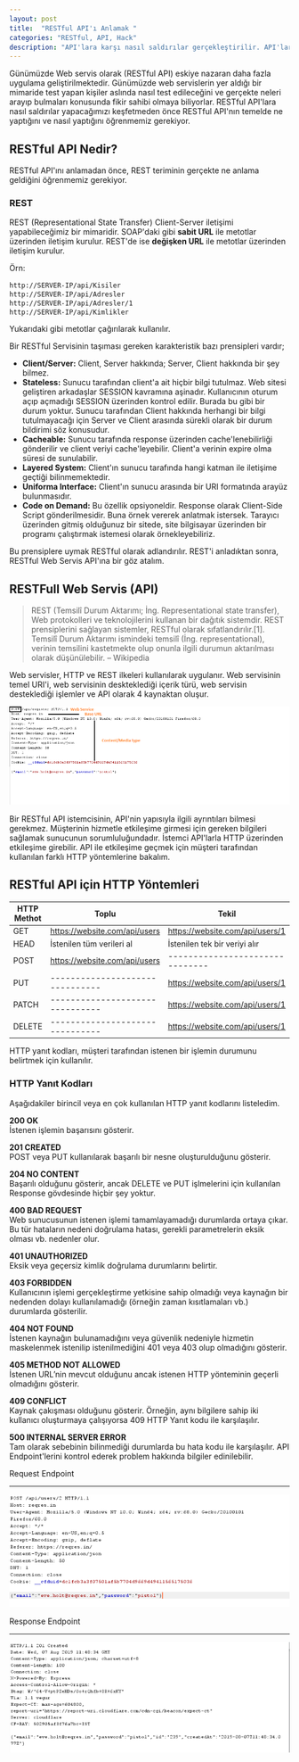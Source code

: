 ```yaml
---
layout: post
title:  "RESTful API'ı Anlamak "
categories: "RESTful, API, Hack"
description: "API'lara karşı nasıl saldırılar gerçekleştirilir. API'lar nasıl çalışır?"
---
```


Günümüzde Web servis olarak (RESTful API) eskiye nazaran daha fazla uygulama geliştirilmektedir. Günümüzde web servislerin yer aldığı bir mimaride test yapan kişiler aslında nasıl test edileceğini ve gerçekte neleri arayıp bulmaları konusunda fikir sahibi olmaya biliyorlar. RESTful API'lara nasıl saldırılar yapacağımızı keşfetmeden önce RESTful API'nın temelde ne yaptığını ve nasıl yaptığını öğrenmemiz gerekiyor.

## RESTful API Nedir?

RESTful API'ını anlamadan önce, REST teriminin gerçekte ne anlama geldiğini öğrenmemiz gerekiyor.

### REST

REST (Representational State Transfer) Client-Server iletişimi yapabileceğimiz bir mimaridir. SOAP'daki gibi **sabit URL** ile metotlar üzerinden iletişim kurulur. REST'de ise **değişken URL** ile metotlar üzerinden iletişim kurulur.

Örn:
```
http://SERVER-IP/api/Kisiler
http://SERVER-IP/api/Adresler
http://SERVER-IP/api/Adresler/1
http://SERVER-IP/api/Kimlikler
```
Yukarıdaki gibi metotlar çağırılarak kullanılır.

Bir RESTful Servisinin taşıması gereken karakteristik bazı prensipleri vardır;

- <strong>Client/Server:</strong> Client, Server hakkında; Server, Client hakkında bir şey bilmez.
- <strong>Stateless:</strong> Sunucu tarafından client'a ait hiçbir bilgi tutulmaz. Web sitesi geliştiren arkadaşlar SESSION kavramına aşinadır. Kullanıcının oturum açıp açmadığı SESSION üzerinden kontrol edilir. Burada bu gibi bir durum yoktur. Sunucu tarafından Client hakkında herhangi bir bilgi tutulmayacağı için Server ve Client arasında sürekli olarak bir durum bildirimi söz konusudur.
- <strong>Cacheable:</strong> Sunucu tarafında response üzerinden cache'lenebilirliği gönderilir ve client veriyi cache'leyebilir. Client'a verinin expire olma süresi de sunulabilir. 
- <strong>Layered System:</strong> Client'ın sunucu tarafında hangi katman ile iletişime geçtiği bilinmemektedir.
- <strong>Uniforma Interface:</strong> Client'ın sunucu arasında bir URI formatında arayüz bulunmasıdır.
- <strong>Code on Demand:</strong> Bu özellik opsiyoneldir. Response olarak Client-Side Script gönderilmesidir. Buna örnek vererek anlatmak istersek. Tarayıcı üzerinden gitmiş olduğunuz bir sitede, site bilgisayar üzerinden bir programı çalıştırmak istemesi olarak örnekleyebiliriz.

Bu prensiplere uymak RESTful olarak adlandırılır. REST'i anladıktan sonra, RESTful Web Servis API'ına bir göz atalım.

## RESTFull Web Servis (API)


> REST (Temsilî Durum Aktarımı; İng. Representational state transfer), Web protokolleri ve teknolojilerini kullanan bir dağıtık sistemdir. REST prensiplerini sağlayan sistemler, RESTful olarak sıfatlandırılır.[1]. Temsilî Durum Aktarımı ismindeki temsilî (İng. representational), verinin temsilini kastetmekte olup onunla ilgili durumun aktarılması olarak düşünülebilir.
> – Wikipedia


Web servisler, HTTP ve REST ilkeleri kullanılarak uygulanır. Web servisinin temel URI'i, web servisinin deskteklediği içerik türü, web servisin desteklediği işlemler ve API olarak 4 kaynaktan oluşur. 

![RESTful APInın Kaynakları](../assets/images/2019-08-07/01.PNG)

Bir RESTful API istemcisinin, API'nin yapısıyla ilgili ayrıntıları bilmesi gerekmez. Müşterinin hizmetle etkileşime girmesi için gereken bilgileri sağlamak sunucunun sorumluluğundadır. İstemci API'larla HTTP üzerinden etkileşime girebilir. API ile etkileşime geçmek için müşteri tarafından kullanılan farklı HTTP yöntemlerine bakalım.

## RESTful API için HTTP Yöntemleri

| HTTP Methot | Toplu                                    | Tekil                                           |
|-------------|------------------------------------------|-------------------------------------------------|
| GET         | https://website.com/api/users            | https://website.com/api/users/1                 |
| HEAD        | İstenilen tüm verileri al                | İstenilen tek bir veriyi alır                   |
| POST        | https://website.com/api/users            | -------------------------------                 |
| PUT         | -------------------------------          | https://website.com/api/users/1                 |
| PATCH       | -------------------------------          | https://website.com/api/users/1                 |
| DELETE      | -------------------------------          | https://website.com/api/users/1                 |

HTTP yanıt kodları, müşteri tarafından istenen bir işlemin durumunu belirtmek için kullanılır.

### HTTP Yanıt Kodları

Aşağıdakiler birincil veya en çok kullanılan HTTP yanıt kodlarını listeledim.

**200 OK**<br>
İstenen işlemin başarısını gösterir.

**201 CREATED**<br>
POST veya PUT kullanılarak başarılı bir nesne oluşturulduğunu gösterir.

**204 NO CONTENT**<br>
Başarılı olduğunu gösterir, ancak DELETE ve PUT işlmelerini için kullanılan Response gövdesinde hiçbir şey yoktur.

**400 BAD REQUEST**<br>
Web sunucusunun istenen işlemi tamamlayamadığı durumlarda ortaya çıkar. Bu tür hataların nedeni doğrulama hatası, gerekli parametrelerin eksik olması vb. nedenler olur.

**401 UNAUTHORIZED**<br>
Eksik veya geçersiz kimlik doğrulama durumlarını belirtir.

**403 FORBIDDEN**<br>
Kullanıcının işlemi gerçekleştirme yetkisine sahip olmadığı veya kaynağın bir nedenden dolayı kullanılamadığı (örneğin zaman kısıtlamaları vb.) durumlarda gösterilir.

**404 NOT FOUND**<br>
İstenen kaynağın bulunamadığını veya güvenlik nedeniyle hizmetin maskelenmek istenilip istenilmediğini 401 veya 403 olup olmadığını gösterir.

**405 METHOD NOT ALLOWED**<br>
İstenen URL’nin mevcut olduğunu ancak istenen HTTP yönteminin geçerli olmadığını gösterir.

**409 CONFLICT**<br>
Kaynak çakışması olduğunu gösterir. Örneğin, aynı bilgilere sahip iki kullanıcı oluşturmaya çalışıyorsa 409 HTTP Yanıt kodu ile karşılaşılır.

**500 INTERNAL SERVER ERROR**<br>
Tam olarak sebebinin bilinmediği durumlarda bu hata kodu ile karşılaşılır. API Endpoint'lerini kontrol ederek problem hakkında bilgiler edinilebilir.

Request Endpoint
_________________

![Request Endpoint](../assets/images/2019-08-07/03.PNG)


Response Endpoint
_________________ 

![Response Endpoint](../assets/images/2019-08-07/04.PNG)
